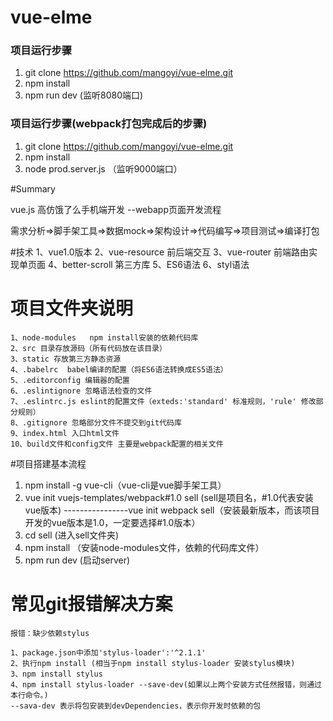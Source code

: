 # vue-elme

### 项目运行步骤
1. git clone https://github.com/mangoyi/vue-elme.git
2. npm install 
3. npm run dev  (监听8080端口)
### 项目运行步骤(webpack打包完成后的步骤)


1. git clone https://github.com/mangoyi/vue-elme.git
2. npm install 
3. node prod.server.js （监听9000端口）


#Summary 

vue.js 高仿饿了么手机端开发 --webapp页面开发流程

需求分析=>脚手架工具=>数据mock=>架构设计=>代码编写=>项目测试=>编译打包

#技术
	1、vue1.0版本
	2、vue-resource 前后端交互
	3、vue-router 前端路由实现单页面
	4、better-scroll 第三方库
	5、ES6语法
	6、styl语法

# 项目文件夹说明
	1、node-modules   npm install安装的依赖代码库
	2、src 目录存放源码（所有代码放在该目录）
	3、static 存放第三方静态资源
	4、.babelrc  babel编译的配置（将ES6语法转换成ES5语法）
	5、.editorconfig 编辑器的配置
	6、.eslintignore 忽略语法检查的文件
	7、.eslintrc.js eslint的配置文件（exteds:'standard' 标准规则，'rule' 修改部分规则）
	8、.gitignore 忽略部分文件不提交到git代码库
	9、index.html 入口html文件
	10、build文件和config文件 主要是webpack配置的相关文件
#项目搭建基本流程

1.  npm install -g vue-cli（vue-cli是vue脚手架工具）
2.  vue init vuejs-templates/webpack#1.0 sell (sell是项目名，#1.0代表安装vue版本)
	----------------vue init webpack sell（安装最新版本，而该项目开发的vue版本是1.0，一定要选择#1.0版本）
3.  cd sell (进入sell文件夹)
4.  npm install （安装node-modules文件，依赖的代码库文件）
5.  npm run dev (启动server)



# 常见git报错解决方案
	报错：缺少依赖stylus
	
	1、package.json中添加'stylus-loader':'^2.1.1'
	2、执行npm install (相当于npm install stylus-loader 安装stylus模块)
	3、npm install stylus
	4、npm install stylus-loader --save-dev(如果以上两个安装方式任然报错，则通过本行命令。)
	--sava-dev 表示将包安装到devDependencies，表示你开发时依赖的包

